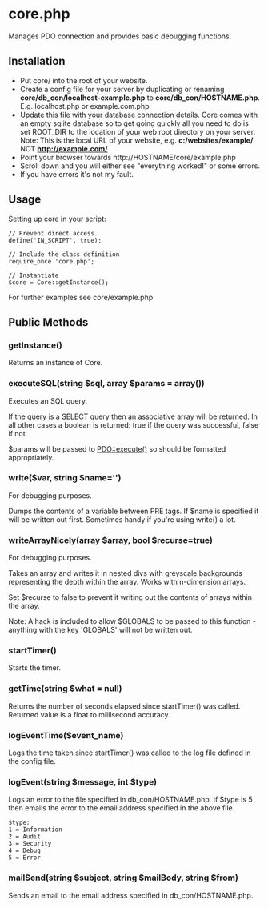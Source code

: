 # core.php #

Manages PDO connection and provides basic debugging functions.


## Installation ##

 *  Put core/ into the root of your website.
 *  Create a config file for your server by duplicating or renaming **core/db_con/localhost-example.php** to **core/db\_con/HOSTNAME.php**. E.g. localhost.php or example.com.php
 *  Update this file with your database connection details. Core comes with an empty sqlite database so to get going quickly all you need to do is set ROOT_DIR to the location of your web root directory on your server. Note: This is the local URL of your website, e.g. **c:/websites/example/** NOT **http://example.com/**
 *  Point your browser towards http://HOSTNAME/core/example.php
 *  Scroll down and you will either see "everything worked!" or some errors.
 *  If you have errors it's not my fault.


## Usage ##

Setting up core in your script:

    // Prevent direct access.
    define('IN_SCRIPT', true);

    // Include the class definition
    require_once 'core.php';

    // Instantiate
    $core = Core::getInstance();

For further examples see core/example.php





## Public Methods ##


### getInstance() ###


Returns an instance of Core.



### executeSQL(string $sql, array $params = array()) ###

Executes an SQL query.

If the query is a SELECT query then an associative array will be returned. In all other cases a boolean is returned: true if the query was successful, false if not.

$params will be passed to [PDO::execute()](http://php.net/manual/en/pdostatement.execute.php) so should be formatted appropriately.



### write($var, string $name='') ###

For debugging purposes.

Dumps the contents of a variable between PRE tags. If $name is specified it will be written out first. Sometimes handy if you're using write() a lot.



### writeArrayNicely(array $array, bool $recurse=true) ###

For debugging purposes.

Takes an array and writes it in nested divs with greyscale backgrounds representing the depth within the array. Works with n-dimension arrays. 

Set $recurse to false to prevent it writing out the contents of arrays within the array.

Note: A hack is included to allow $GLOBALS to be passed to this function - anything with the key 'GLOBALS' will not be written out.



### startTimer() ###

Starts the timer.



### getTime(string $what = null) ###

Returns the number of seconds elapsed since startTimer() was called. Returned value is a float to millisecond accuracy.



### logEventTime($event\_name) ###

Logs the time taken since startTimer() was called to the log file defined in the config file.



### logEvent(string $message, int $type) ###

Logs an error to the file specified in db\_con/HOSTNAME.php. If $type is 5 then emails the error to the email address specified in the above file.

    $type:
    1 = Information
    2 = Audit
    3 = Security
    4 = Debug
    5 = Error



### mailSend(string $subject, string $mailBody, string $from) ###

Sends an email to the email address specified in db\_con/HOSTNAME.php.
